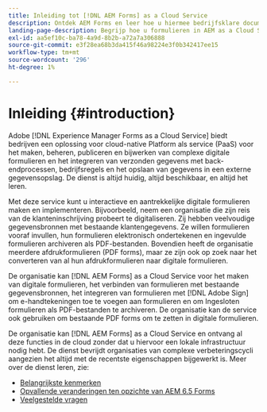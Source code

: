 ```yaml
---
title: Inleiding tot [!DNL AEM Forms] as a Cloud Service
description: Ontdek AEM Forms en leer hoe u hiermee bedrijfsklare documenten en formulierinhoud kunt maken. Leer meer over Platform-as-a-Service (PaaS) en hoe u digitale formulieren en bedrijfsprocessen op bedrijfsniveau beheert en Forms aansluit op huidige gegevensbronnen.
landing-page-description: Begrijp hoe u formulieren in AEM as a Cloud Service kunt gebruiken.
exl-id: aa5ef10c-ba78-4a9d-8b2b-a72a7a306888
source-git-commit: e3f28ea68b3da415f46a98224e3f0b342417ee15
workflow-type: tm+mt
source-wordcount: '296'
ht-degree: 1%

---
```


# Inleiding {#introduction}

Adobe [!DNL Experience Manager Forms as a Cloud Service] biedt bedrijven een oplossing voor cloud-native Platform als service (PaaS) voor het maken, beheren, publiceren en bijwerken van complexe digitale formulieren en het integreren van verzonden gegevens met back-endprocessen, bedrijfsregels en het opslaan van gegevens in een externe gegevensopslag. De dienst is altijd huidig, altijd beschikbaar, en altijd het leren.

Met deze service kunt u interactieve en aantrekkelijke digitale formulieren maken en implementeren. Bijvoorbeeld, neem een organisatie die zijn reis van de klanteninschrijving probeert te digitaliseren. Zij hebben veelvoudige gegevensbronnen met bestaande klantengegevens. Ze willen formulieren vooraf invullen, hun formulieren elektronisch ondertekenen en ingevulde formulieren archiveren als PDF-bestanden. Bovendien heeft de organisatie meerdere afdrukformulieren (PDF forms), maar ze zijn ook op zoek naar het converteren van al hun afdrukformulieren naar digitale formulieren.

De organisatie kan [!DNL AEM Forms] as a Cloud Service voor het maken van digitale formulieren, het verbinden van formulieren met bestaande gegevensbronnen, het integreren van formulieren met [!DNL Adobe Sign] om e-handtekeningen toe te voegen aan formulieren en om Ingesloten formulieren als PDF-bestanden te archiveren. De organisatie kan de service ook gebruiken om bestaande PDF forms om te zetten in digitale formulieren.

De organisatie kan [!DNL AEM Forms] as a Cloud Service en ontvang al deze functies in de cloud zonder dat u hiervoor een lokale infrastructuur nodig hebt. De dienst bevrijdt organisaties van complexe verbeteringscycli aangezien het altijd met de recentste eigenschappen bijgewerkt is. Meer over de dienst leren, zie:

* [Belangrijkste kenmerken](key-features.md)
* [Opvallende veranderingen ten opzichte van AEM 6.5 Forms](notable-changes.md)
* [Veelgestelde vragen](faq.md)
